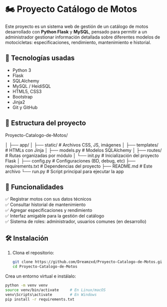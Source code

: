 # 🏍️ Proyecto Catálogo de Motos

Este proyecto es un sistema web de gestión de un catálogo de motos desarrollado con **Python Flask** y **MySQL**, pensado para permitir a un administrador gestionar información detallada sobre diferentes modelos de motocicletas: especificaciones, rendimiento, mantenimiento e historial.

## 🚀 Tecnologías usadas

- Python 3
- Flask
- SQLAlchemy
- MySQL / HeidiSQL
- HTML5, CSS3
- Bootstrap
- Jinja2
- Git y GitHub

## 📂 Estructura del proyecto

Proyecto-Catalogo-de-Motos/

│
├── app/
│ ├── static/ # Archivos CSS, JS, imágenes
│ ├── templates/ # HTMLs con Jinja
│ ├── models.py # Modelos SQLAlchemy
│ ├── routes/ # Rutas organizadas por módulo
│ └── init.py # Inicialización del proyecto Flask
│
├── config.py # Configuraciones (BD, debug, etc)
├── requirements.txt # Dependencias del proyecto
├── README.md # Este archivo
└── run.py # Script principal para ejecutar la app


## 🧩 Funcionalidades

✅ Registrar motos con sus datos técnicos  
✅ Consultar historial de mantenimiento  
✅ Agregar especificaciones y rendimiento  
✅ Interfaz amigable para la gestión del catálogo  
✅ Sistema de roles: administrador, usuarios comunes (en desarrollo)

## 🛠️ Instalación

1. Clona el repositorio:
   ```bash
   git clone https://github.com/Dreamzxd/Proyecto-Catalogo-de-Motos.git
   cd Proyecto-Catalogo-de-Motos

Crea un entorno virtual e instálalo:
   ```bash
   python -m venv venv
   source venv/bin/activate     # En Linux/macOS
   venv\Scripts\activate        # En Windows
   pip install -r requirements.txt



